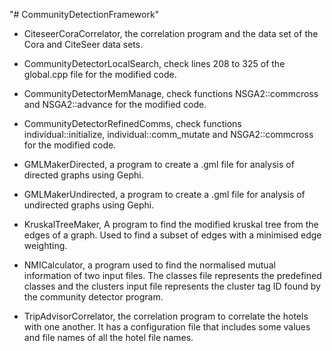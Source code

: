 "# CommunityDetectionFramework" 

 - CiteseerCoraCorrelator, the correlation program and the data set of the Cora 
      and CiteSeer data sets.
      
 - CommunityDetectorLocalSearch, check lines 208 to 325 of the global.cpp file 
      for the modified code.
 
 - CommunityDetectorMemManage, check functions NSGA2::commcross and 
      NSGA2::advance for the modified code.
 
 - CommunityDetectorRefinedComms, check functions 
      individual::initialize, individual::comm_mutate and NSGA2::commcross for 
      the modified code.
 
 - GMLMakerDirected, a program to create a .gml file for analysis of directed 
      graphs using Gephi.
 
 - GMLMakerUndirected, a program to create a .gml file for analysis of 
      undirected graphs using Gephi.
 
 - KruskalTreeMaker, A program to find the modified kruskal tree from the 
      edges of a graph. Used to find a subset of edges with a minimised edge
      weighting.
      
 - NMICalculator, a program used to find the normalised mutual information of
      two input files. The classes file represents the predefined classes and
      the clusters input file represents the cluster tag ID found by the 
      community detector program.
      
 - TripAdvisorCorrelator, the correlation program to correlate the hotels with
      one another. It has a configuration file that includes some values and 
      file names of all the hotel file names.
 
